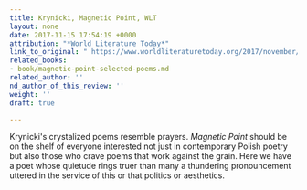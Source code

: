 ```yaml
---
title: Krynicki, Magnetic Point, WLT
layout: none
date: 2017-11-15 17:54:19 +0000
attribution: "*World Literature Today*"
link_to_original: " https://www.worldliteraturetoday.org/2017/november/magnetic-point-selected-poems-1968-2014-ryszard-krynicki"
related_books:
- book/magnetic-point-selected-poems.md
related_author: ''
nd_author_of_this_review: ''
weight: ''
draft: true

---
```

Krynicki's crystalized poems resemble prayers. _Magnetic Point_ should be on the shelf of everyone interested not just in contemporary Polish poetry but also those who crave poems that work against the grain. Here we have a poet whose quietude rings truer than many a thundering pronouncement uttered in the service of this or that politics or aesthetics.
